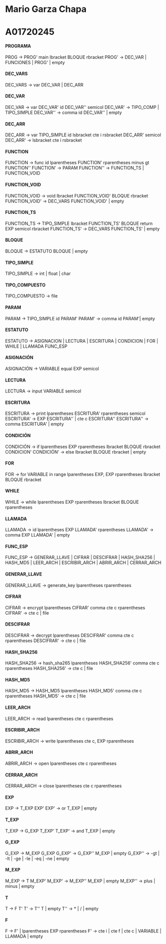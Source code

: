 # Mario Garza Chapa
# A01720245

#### **PROGRAMA**
PROG &rarr; PROG' main lbracket BLOQUE rbracket
PROG' &rarr; DEC_VAR | FUNCIONES | PROG' | empty

#### **DEC_VARS**
DEC_VARS &rarr;  var DEC_VAR | DEC_ARR

#### **DEC_VAR**
DEC_VAR &rarr; var DEC_VAR' id DEC_VAR'' semicol
DEC_VAR' &rarr; TIPO_COMP | TIPO_SIMPLE
DEC_VAR'' &rarr;  comma id DEC_VAR'' | empty
 
#### **DEC_ARR**
DEC_ARR &rarr; var TIPO_SIMPLE id lsbracket cte i rsbracket DEC_ARR' semicol
DEC_ARR' &rarr; lsbracket cte i rsbracket 

#### **FUNCTION**
FUNCTION &rarr; func id lparentheses  FUNCTION' rparentheses minus gt FUNCTION''
FUNCTION' &rarr; PARAM
FUNCTION'' &rarr; FUNCTION_TS | FUNCTION_VOID

#### **FUNCTION_VOID**
FUNCTION_VOID &rarr; void lbracket FUNCTION_VOID' BLOQUE rbracket
FUNCTION_VOID' &rarr; DEC_VARS FUNCTION_VOID' | empty

#### **FUNCTION_TS**
FUNCTION_TS &rarr; TIPO_SIMPLE lbracket FUNCTION_TS' BLOQUE return EXP semicol rbracket
FUNCTION_TS' &rarr; DEC_VARS FUNCTION_TS' | empty

#### **BLOQUE**
BLOQUE &rarr; ESTATUTO BLOQUE | empty 

#### **TIPO_SIMPLE**
TIPO_SIMPLE &rarr; int | float | char 

#### **TIPO_COMPUESTO**
TIPO_COMPUESTO &rarr; file

#### **PARAM**
PARAM &rarr; TIPO_SIMPLE id PARAM' 
PARAM' &rarr; comma id PARAM'| empty

#### **ESTATUTO**
ESTATUTO &rarr; ASIGNACION | LECTURA | ESCRITURA | CONDICION | FOR | WHILE | LLAMADA FUNC_ESP

#### **ASIGNACIÓN**
ASIGNACIÓN &rarr; VARIABLE equal EXP semicol 

#### **LECTURA**
LECTURA &rarr; input VARIABLE semicol

#### **ESCRITURA**
ESCRITURA &rarr; print lparentheses ESCRITURA' rparentheses semicol
ESCRITURA' &rarr; EXP ESCRITURA'' | cte c ESCRITURA''
ESCRITURA'' &rarr; comma ESCRITURA' | empty

#### **CONDICIÓN**
CONDICIÓN &rarr; if lparentheses EXP rparentheses lbracket BLOQUE rbracket CONDICION'
CONDICIÓN' &rarr; else lbracket BLOQUE rbracket | empty

#### **FOR**
FOR &rarr; for VARIABLE in range lparentheses EXP, EXP rparentheses lbracket BLOQUE rbracket

#### **WHILE**
WHILE &rarr; while lparentheses EXP rparentheses lbracket BLOQUE rparentheses

#### **LLAMADA**
LLAMADA &rarr; id lparentheses EXP LLAMADA' rparentheses
LLAMADA' &rarr; comma EXP LLAMADA' | empty

#### **FUNC_ESP**
FUNC_ESP &rarr; GENERAR_LLAVE | CIFRAR | DESCIFRAR | HASH_SHA256 | HASH_MD5 | LEER_ARCH | ESCRIBIR_ARCH | ABRIR_ARCH | CERRAR_ARCH

#### **GENERAR_LLAVE**
GENERAR_LLAVE &rarr; generate_key lparentheses rparentheses

#### **CIFRAR**
CIFRAR &rarr; encrypt lparentheses CIFRAR' comma cte c rparentheses
CIFRAR' &rarr; cte c | file

#### **DESCIFRAR**
DESCIFRAR &rarr; decrypt lparentheses DESCIFRAR' comma cte c rparentheses
DESCIFRAR' &rarr; cte c | file

#### **HASH_SHA256**
HASH_SHA256 &rarr; hash_sha265 lparentheses HASH_SHA256' comma cte c rparentheses
HASH_SHA256' &rarr; cte c | file

#### **HASH_MD5**
HASH_MD5 &rarr; HASH_MD5 lparentheses HASH_MD5' comma cte c rparentheses
HASH_MD5' &rarr; cte c | file

#### **LEER_ARCH**
LEER_ARCH &rarr; read lparentheses cte c rparentheses

#### **ESCRIBIR_ARCH**
ESCRIBIR_ARCH &rarr; write lparentheses cte c, EXP rparentheses

#### **ABRIR_ARCH**
ABRIR_ARCH &rarr; open lparentheses cte c rparentheses

#### **CERRAR_ARCH**
CERRAR_ARCH &rarr; close lparentheses cte c rparentheses

#### **EXP**
EXP &rarr; T_EXP EXP'
EXP' &rarr; or T_EXP | empty

#### **T_EXP**
T_EXP &rarr; G_EXP T_EXP'
T_EXP' &rarr; and T_EXP | empty

#### **G_EXP**
G_EXP &rarr; M_EXP G_EXP
G_EXP' &rarr; G_EXP'' M_EXP | empty
G_EXP'' &rarr; -gt | -lt | -ge | -le | -eq | -ne | empty

#### **M_EXP**
M_EXP &rarr; T M_EXP'
M_EXP' &rarr; M_EXP'' M_EXP | empty
M_EXP'' &rarr; plus | minus | empty

#### **T**
T &rarr; F T'
T' &rarr; T'' T | empty
T'' &rarr; \* | / | empty

#### **F**
F &rarr; F' | lparentheses EXP rparentheses
F' &rarr; cte i | cte f | cte c | VARIABLE | LLAMADA | empty

